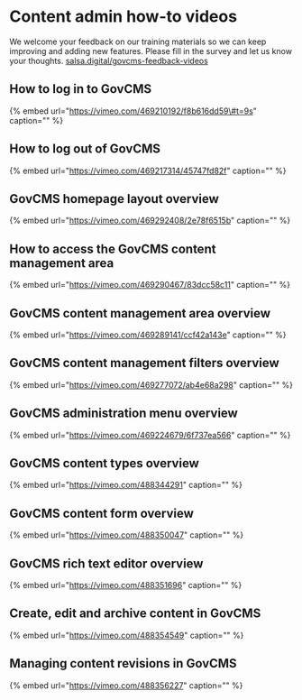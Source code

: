 # Content admin how-to videos

We welcome your feedback on our training materials so we can keep improving and adding new features. Please fill in the survey and let us know your thoughts. [salsa.digital/govcms-feedback-videos](https://salsadigital.com.au/feedback-govcms-videos)

## How to log in to GovCMS

{% embed url="https://vimeo.com/469210192/f8b616dd59\#t=9s" caption="" %}

## How to log out of GovCMS

{% embed url="https://vimeo.com/469217314/45747fd82f" caption="" %}

## GovCMS homepage layout overview

{% embed url="https://vimeo.com/469292408/2e78f6515b" caption="" %}

## How to access the GovCMS content management area

{% embed url="https://vimeo.com/469290467/83dcc58c11" caption="" %}

## GovCMS content management area overview

{% embed url="https://vimeo.com/469289141/ccf42a143e" caption="" %}

## GovCMS content management filters overview

{% embed url="https://vimeo.com/469277072/ab4e68a298" caption="" %}

## GovCMS administration menu overview

{% embed url="https://vimeo.com/469224679/6f737ea566" caption="" %}

## GovCMS content types overview

{% embed url="https://vimeo.com/488344291" caption="" %}

## GovCMS content form overview

{% embed url="https://vimeo.com/488350047" caption="" %}

## GovCMS rich text editor overview

{% embed url="https://vimeo.com/488351696" caption="" %}

## Create, edit and archive content in GovCMS

{% embed url="https://vimeo.com/488354549" caption="" %}

## Managing content revisions in GovCMS

{% embed url="https://vimeo.com/488356227" caption="" %}

